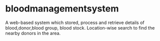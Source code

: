 # bloodmanagementsystem
A web-based system which stored, process and retrieve details of blood,donor,blood group, blood stock. Location-wise search to find the nearby donors in the area.
